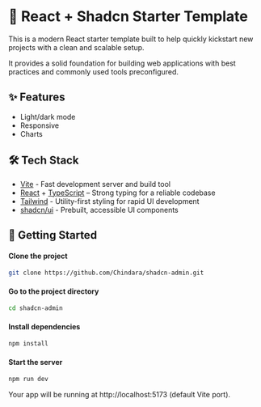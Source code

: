 # 🚀 React + Shadcn Starter Template

This is a modern React starter template built to help quickly kickstart new projects with a clean and scalable setup.

It provides a solid foundation for building web applications with best practices and commonly used tools preconfigured.

## ✨ Features
- Light/dark mode
- Responsive
- Charts

## 🛠️ Tech Stack
- [Vite](https://vite.dev/) - Fast development server and build tool
- [React](https://react.dev/) + [TypeScript](https://www.typescriptlang.org/) – Strong typing for a reliable codebase
- [Tailwind](https://tailwindcss.com/) - Utility-first styling for rapid UI development
- [shadcn/ui](https://ui.shadcn.com/) - Prebuilt, accessible UI components

## 🚦 Getting Started
#### Clone the project
```bash
git clone https://github.com/Chindara/shadcn-admin.git
```

#### Go to the project directory
```bash
cd shadcn-admin
```

#### Install dependencies
```bash
npm install
```

#### Start the server
```bash
npm run dev
```

Your app will be running at http://localhost:5173 (default Vite port).
